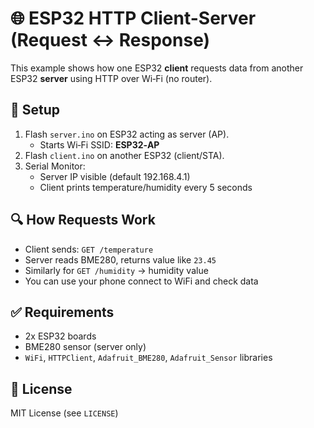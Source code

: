 # 🌐 ESP32 HTTP Client-Server (Request ↔ Response)
This example shows how one ESP32 **client** requests data from another ESP32 **server** using HTTP over Wi‑Fi (no router).

## 🔌 Setup
1. Flash `server.ino` on ESP32 acting as server (AP).
   - Starts Wi‑Fi SSID: **ESP32‑AP**  
2. Flash `client.ino` on another ESP32 (client/STA).
3. Serial Monitor:
   - Server IP visible (default 192.168.4.1)
   - Client prints temperature/humidity every 5 seconds

## 🔍 How Requests Work
- Client sends: `GET /temperature`
- Server reads BME280, returns value like `23.45`
- Similarly for `GET /humidity` → humidity value
- You can use your phone connect to WiFi and check data

## ✅ Requirements
- 2x ESP32 boards
- BME280 sensor (server only)
- `WiFi`, `HTTPClient`, `Adafruit_BME280`, `Adafruit_Sensor` libraries

## 📜 License
MIT License (see `LICENSE`)
